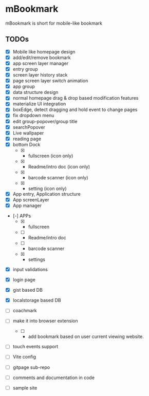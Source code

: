 # mBookmark

mBookmark is short for mobile-like bookmark

## TODOs

- [x] Mobile like homepage design
- [x] add/edit/remove bookmark
- [x] app screen layer manager
- [x] entry group
- [x] screen layer history stack
- [x] page screen layer switch animation
- [x] app group
- [x] data structure design
- [x] normal homepage drag & drop based modification features
- [x] materialize UI integration
- [x] boxEdge, detect dragging and hold event to change pages
- [x] fix dropdown menu
- [x] edit group-popover/group title
- [x] searchPopover
- [x] Live wallpaper
- [x] reading page
- [x] bottom Dock
  - [x] * fullscreen (icon only)
  - [x] * Readme/intro doc (icon only)
  - [x] * barcode scanner (icon only)
  - [x] * setting (icon only)
- [x] App entry, Application structure
- [x] App screenLayer
- [x] App manager
- [-] APPs
  - [x] * fullscreen
  - [ ] * Readme/intro doc
  - [ ] * barcode scanner
  - [x] * settings
- [x] input validations
- [x] login page
- [x] gist based DB
- [x] localstorage based DB
- [ ] coachmark
- [ ] make it into browser extension
  - [ ] * add bookmark based on user current viewing website.
- [ ] touch events support
- [ ] Vite config
- [ ] gitpage sub-repo
- [ ] comments and documentation in code

- [ ] sample site
